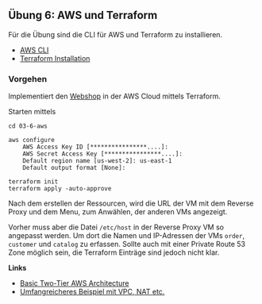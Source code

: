 ## Übung 6: AWS und Terraform

Für die Übung sind die CLI für AWS und Terraform zu installieren.

* [AWS CLI](https://aws.amazon.com/de/cli/)
* [Terraform Installation](https://learn.hashicorp.com/tutorials/terraform/install-cli?in=terraform/aws-get-started)

### Vorgehen

Implementiert den [Webshop](../03-3-azure/) in der AWS Cloud mittels Terraform.

Starten mittels

    cd 03-6-aws

    aws configure
        AWS Access Key ID [****************....]:
        AWS Secret Access Key [****************....]:
        Default region name [us-west-2]: us-east-1
        Default output format [None]:  

    terraform init
    terraform apply -auto-approve

Nach dem erstellen der Ressourcen, wird die URL der VM mit dem Reverse Proxy und dem Menu, zum Anwählen, der anderen VMs angezeigt.

Vorher muss aber die Datei `/etc/host` in der Reverse Proxy VM so angepasst werden. Um dort die Namen und IP-Adressen der VMs `order`, `customer` und `catalog` zu erfassen.
Sollte auch mit einer Private Route 53 Zone möglich sein, die Terraform Einträge sind jedoch nicht klar.

**Links**

* [Basic Two-Tier AWS Architecture](https://github.com/hashicorp/terraform-provider-aws/tree/main/examples/two-tier)
* [Umfangreicheres Beispiel mit VPC, NAT etc.](https://github.com/hashicorp/learn-terraform-modules-create)
